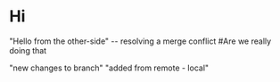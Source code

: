 # Hi


"Hello from the other-side" -- resolving a merge conflict
#Are we really doing that



"new changes to branch"
"added from remote - local"
